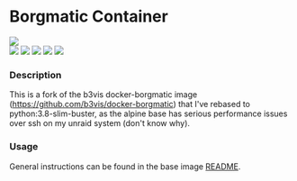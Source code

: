 # Borgmatic Container
<img src="https://github.com/witten/borgmatic/raw/master/docs/static/borgmatic.png" />
<br>
<img src="https://img.shields.io/github/issues/b3vis/docker-borgmatic" />
<img src="https://img.shields.io/github/stars/b3vis/docker-borgmatic" />
<img src="https://img.shields.io/docker/stars/b3vis/borgmatic" />
<img src="https://img.shields.io/docker/build/b3vis/borgmatic" />
<img src="https://img.shields.io/docker/pulls/b3vis/borgmatic" />

### Description

This is a fork of the b3vis docker-borgmatic image (https://github.com/b3vis/docker-borgmatic) that I've rebased to python:3.8-slim-buster, as the alpine base has serious performance issues over ssh on my unraid system (don't know why).



### Usage
General instructions can be found in the base image [README](./base/README.md).
